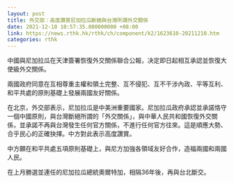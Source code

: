 ```yaml
---
layout: post
title: 外交部：高度讚賞尼加拉瓜斷絕與台灣所謂外交關係
date: 2021-12-10 10:57:35.000000000 +08:00
link: https://news.rthk.hk/rthk/ch/component/k2/1623610-20211210.htm
categories: rthk
---
```


中國與尼加拉瓜在天津簽署恢復外交關係聯合公報，决定即日起相互承認並恢復大使級外交關係。

兩國政府同意在互相尊重主權和領土完整、互不侵犯、互不干涉內政、平等互利、和平共處的原則基礎上發展兩國友好關係。

在北京，外交部表示，尼加拉瓜是中美洲重要國家。尼加拉瓜政府承認並承諾恪守一個中國原則，與台灣斷絕所謂的「外交關係」，與中華人民共和國恢復外交關係，並承諾不再與台灣發生任何官方關係，不進行任何官方往來。這是順應大勢、合乎民心的正確抉擇。中方對此表示高度讚賞。

中方願在和平共處五項原則基礎上，與尼方加強各領域友好合作，造福兩國和兩國人民。

在上月勝選並連任的尼加拉瓜總統奧爾特加，相隔36年後，再與台北斷交。
